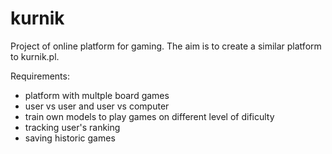 # kurnik
Project of online platform for gaming. The aim is to create a similar platform to kurnik.pl.

Requirements:
- platform with multple board games
- user vs user and user vs computer
- train own models to play games on different level of dificulty
- tracking user's ranking
- saving historic games
